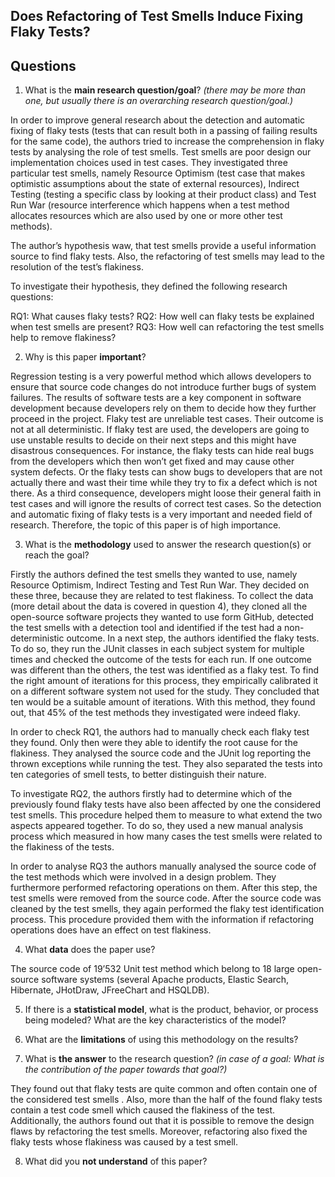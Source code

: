## Does Refactoring of Test Smells Induce Fixing Flaky Tests?

## Questions

1. What is the **main research question/goal**? _(there may be more than one, but usually there is an overarching research question/goal.)_

In order to improve general research about the detection and automatic fixing of flaky tests (tests that can result both in a passing of failing results for the same code), the authors tried to increase the comprehension in flaky tests by analysing the role of test smells. Test smells are poor design our implementation choices used in test cases. They investigated three particular test smells, namely Resource Optimism (test case that makes optimistic assumptions about the state of external resources), Indirect Testing (testing a specific class by looking at their product class) and Test Run War (resource interference which happens when a test method allocates resources which are also used by one or more other test methods). 

The author’s hypothesis waw, that test smells provide a useful information source to find flaky tests. Also, the refactoring of test smells may lead to the resolution of the test’s flakiness. 

To investigate their hypothesis, they defined the following research questions:

RQ1: What causes flaky tests?
RQ2: How well can flaky tests be explained when test smells are present?
RQ3: How well can refactoring the test smells help to remove flakiness?

2. Why is this paper **important**?

Regression testing is a very powerful method which allows developers to ensure that source code changes do not introduce further bugs of system failures. The results of software tests are a key component in software development because developers rely on them to decide how they further proceed in the project. 
Flaky test are unreliable test cases. Their outcome is not at all deterministic. If flaky test are used, the developers are going to use unstable results to decide on their next steps and this might have disastrous consequences. For instance, the flaky tests can hide real bugs from the developers which then won’t get fixed and may cause other system defects. Or the flaky tests can show bugs to developers that are not actually there and wast their time while they try to fix a defect which is not there. As a third consequence, developers might loose their general faith in test cases and will ignore the results of correct test cases. 
So the detection and automatic fixing of flaky tests is a very important and needed field of research. Therefore, the topic of this paper is of high importance. 


3. What is the **methodology** used to answer the research question(s) or reach the goal?

Firstly the authors defined the test smells they wanted to use, namely Resource Optimism, Indirect Testing and Test Run War. They decided on these three, because they are related to test flakiness. To collect the data (more detail about the data is covered in question 4), they cloned all the open-source software projects they wanted to use form GitHub, detected the test smells with a detection tool and identified if the test had a non-deterministic outcome. In a next step, the authors identified the flaky tests. To do so, they run the JUnit classes in each subject system for multiple times and checked the outcome of the tests for each run. If one outcome was different than the others, the test was identified as a flaky test. To find the right amount of iterations for this process, they empirically calibrated it on a different software system not used for the study. They concluded that ten would be a suitable amount of iterations. With this method, they found out, that 45% of the test methods they investigated were indeed flaky. 

In order to check RQ1, the authors had to manually check each flaky test they found. Only then were they able to identify the root cause for the flakiness. They analysed the source code and the JUnit log reporting the thrown exceptions while running the test. They also separated the tests into ten categories of smell tests, to better distinguish their nature. 

To investigate RQ2, the authors firstly had to determine which of the previously found flaky tests have also been affected by one the considered test smells. This procedure helped them to measure to what extend the two aspects appeared together. To do so, they used a new manual analysis process which measured in how many cases the test smells were related to the flakiness of the tests.

In order to analyse RQ3 the authors manually analysed the source code of the test methods which were involved in a design problem. They furthermore performed refactoring operations on them. After this step, the test smells were removed from the source code. After the source code was cleaned by the test smells, they again performed the flaky test identification process. This procedure provided them with the information if refactoring operations does have an effect on test flakiness. 

4. What **data** does the paper use?

The source code of 19’532 Unit test method which belong to 18 large open-source software systems (several Apache products, Elastic Search, Hibernate, JHotDraw, JFreeChart and HSQLDB). 

5. If there is a **statistical model**, what is the product, behavior, or process being modeled? What are the key characteristics of the model?



6. What are the **limitations** of using this methodology on the results?



7. What is **the answer** to the research question? _(in case of a goal: What is the contribution of the paper towards that goal?)_

They found out that flaky tests are quite common and often contain one of the considered test smells . Also, more than the half of the found flaky tests contain a test code smell which caused the flakiness of the test. Additionally, the authors found out that it is possible to remove the design flaws by refactoring the test smells. Moreover, refactoring also fixed the flaky tests whose flakiness was caused by a test smell.

8. What did you **not understand** of this paper?




